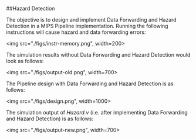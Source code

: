 ##Hazard Detection

The objective is to design and implement Data Forwarding and Hazard
Detection in a MIPS Pipeline implementation. Running the following
instructions will cause hazard and data forwarding errors:

<img src="./figs/instr-memory.png", width=200>

The simulation results without Data Forwarding and Hazard Detection
would look as follows:

<img src="./figs/output-old.png", width=700>

The Pipeline design with Data Forwarding and Hazard Detection is as follows:

<img src="./figs/design.png", width=1000>

The simulation output of _Hazard.v_ (i.e. after implementing Data
Forwarding and Hazard Detection) is as follows:

<img src="./figs/output-new.png", width=700>